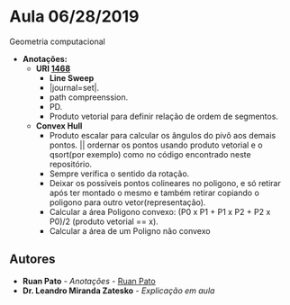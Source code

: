 # Aula 06/28/2019
Geometria computacional

* **Anotações:**
  * **URI [1468](https://www.urionlinejudge.com.br/judge/pt/problems/view/1468)** 
    * **Line Sweep**
    * |journal=set|.
    * path compreenssion.
    * PD.
	* Produto vetorial para definir relação de ordem de segmentos.
  * **Convex Hull**
    * Produto escalar para calcular os ângulos do pivô aos demais pontos. || ordernar os pontos usando produto vetorial e o qsort(por exemplo) como no código encontrado neste repositório.
    * Sempre verifica o sentido da rotação.
    * Deixar os possíveis pontos colineares no poligono, e só retirar após ter montado o mesmo e também retirar copiando o poligono para outro vetor(representação).
    * Calcular a área Poligono convexo:  (P0 x P1 + P1 x P2 + P2 x P0)/2 (produto vetorial == x).
    * Calcular a área de um Poligno não convexo


## Autores ##

* **Ruan Pato** - *Anotações* - [Ruan Pato](https://github.com/ruanpato)
* **Dr. Leandro Miranda Zatesko** - *Explicação em aula*
